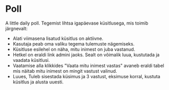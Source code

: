 # Poll
A little daily poll. 
Tegemist lihtsa igapäevase küsitlusega, mis toimib järgnevalt:
  * Alati viimasena lisatud küsitlus on aktiivne. 
  * Kasutaja peab oma valiku tegema tulemuste nägemiseks. 
  * Küsitluse esilehel on näha, mitu inimest on juba vastanud. 
  * Hetkel on eraldi link admini jaoks. Sealt on võimalik luua, kustutada ja vaadata küsitlusi.
  *  Vaatamise alla klikkides "Vaata mitu inimest vastas" avaneb eraldi tabel mis näitab mitu inimest on mingit vastust valinud. 
  *  Luues, Tuleb sisestada küsimus ja 3 vastust, eksimuse korral, kustuta küsitlus ja alusta uuesti. 
